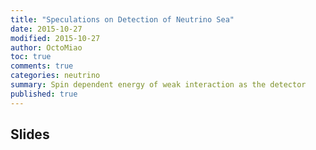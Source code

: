 ```yaml
---
title: "Speculations on Detection of Neutrino Sea"
date: 2015-10-27
modified: 2015-10-27
author: OctoMiao
toc: true
comments: true
categories: neutrino
summary: Spin dependent energy of weak interaction as the detector
published: true
---
```



## Slides

<script async class="speakerdeck-embed" data-id="144a7175defb4984bcb83fefece34212" data-ratio="1.33333333333333" src="//speakerdeck.com/assets/embed.js"></script>
